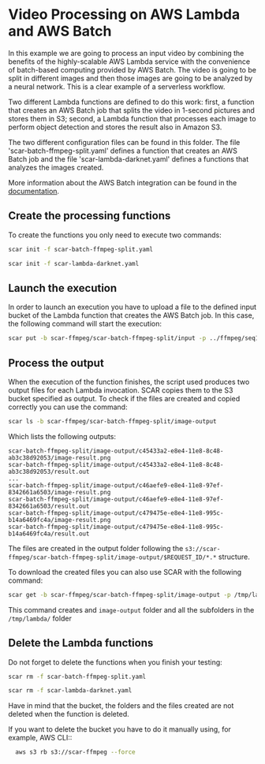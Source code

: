 # Video Processing on AWS Lambda and AWS Batch

In this example we are going to process an input video by combining the benefits of the highly-scalable AWS Lambda service with the convenience of batch-based computing provided by AWS Batch. The video is going to be split in different images and then those images are going to be analyzed by a neural network. This is a clear example of a serverless workflow.

Two different Lambda functions are defined to do this work: first, a function that creates an AWS Batch job that splits the video in 1-second pictures and stores them in S3; second, a Lambda function that processes each image to perform object detection and stores the result also in Amazon S3.

The two different configuration files can be found in this folder. The file 'scar-batch-ffmpeg-split.yaml' defines a function that creates an AWS Batch job and the file 'scar-lambda-darknet.yaml' defines a functions that analyzes the images created.

More information about the AWS Batch integration can be found in the [documentation](https://scar.readthedocs.io/en/latest/batch.html).

## Create the processing functions

To create the functions you only need to execute two commands:

```sh
scar init -f scar-batch-ffmpeg-split.yaml
```
```sh
scar init -f scar-lambda-darknet.yaml
```

## Launch the execution

In order to launch an execution you have to upload a file to the defined input bucket of the Lambda function that creates the AWS Batch job. In this case, the following command will start the execution:

```sh
scar put -b scar-ffmpeg/scar-batch-ffmpeg-split/input -p ../ffmpeg/seq1.avi
```

## Process the output

When the execution of the function finishes, the script used produces two output files for each Lambda invocation. SCAR copies them to the S3 bucket specified as output. To check if the files are created and copied correctly you can use the command:

```sh
scar ls -b scar-ffmpeg/scar-batch-ffmpeg-split/image-output
```

Which lists the following outputs:

```
scar-batch-ffmpeg-split/image-output/c45433a2-e8e4-11e8-8c48-ab3c38d92053/image-result.png
scar-batch-ffmpeg-split/image-output/c45433a2-e8e4-11e8-8c48-ab3c38d92053/result.out
...
scar-batch-ffmpeg-split/image-output/c46aefe9-e8e4-11e8-97ef-8342661a6503/image-result.png
scar-batch-ffmpeg-split/image-output/c46aefe9-e8e4-11e8-97ef-8342661a6503/result.out
scar-batch-ffmpeg-split/image-output/c479475e-e8e4-11e8-995c-b14a6469fc4a/image-result.png
scar-batch-ffmpeg-split/image-output/c479475e-e8e4-11e8-995c-b14a6469fc4a/result.out
```

The files are created in the output folder following the `s3://scar-ffmpeg/scar-batch-ffmpeg-split/image-output/$REQUEST_ID/*.*` structure.

To download the created files you can also use SCAR with the following command:

```sh
scar get -b scar-ffmpeg/scar-batch-ffmpeg-split/image-output -p /tmp/lambda/
```

This command creates and `image-output` folder and all the subfolders in the `/tmp/lambda/` folder

## Delete the Lambda functions

Do not forget to delete the functions when you finish your testing:

```sh
scar rm -f scar-batch-ffmpeg-split.yaml
```

```sh
scar rm -f scar-lambda-darknet.yaml
```

Have in mind that the bucket, the folders and the files created are not deleted when the function is deleted.

If you want to delete the bucket you have to do it manually using, for example, AWS CLI::

```sh
  aws s3 rb s3://scar-ffmpeg --force
```